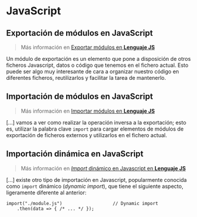 # JavaScript

## Exportación de módulos en JavaScript

> Más información en [Exportar módulos en **Lenguaje JS**](https://lenguajejs.com/javascript/modulos/export/)

Un módulo de exportación es un elemento que pone a disposición de otros ficheros Javascript, datos o código que tenemos en el fichero actual. Esto puede ser algo muy interesante de cara a organizar nuestro código en diferentes ficheros, reutilizarlos y facilitar la tarea de mantenerlo.

## Importación de módulos en JavaScript

> Más información en [Importar módulos en **Lenguaje JS**](https://lenguajejs.com/javascript/modulos/import/)

[...] vamos a ver como realizar la operación inversa a la exportación; esto es, utilizar la palabra clave `import` para cargar elementos de módulos de exportación de ficheros externos y utilizarlos en el fichero actual.

## Importación dinámica en JavaScript

> Más información en [_Import_ dinámico en Javascript en **Lenguaje JS**](https://lenguajejs.com/javascript/modulos/dynamic-import/)

[...] existe otro tipo de importación en Javascript, popularmente conocida como `import` dinámico (_dynamic import_), que tiene el siguiente aspecto, ligeramente diferente al anterior:

    import("./module.js")                   // Dynamic import
        .then(data => { /* ... */ });
